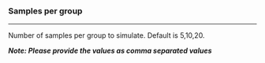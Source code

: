 <h3>Samples per group</h3>
<hr>
Number of samples per group to simulate. Default is 5,10,20.

<b>*Note: Please provide the values as comma separated values*</b>

